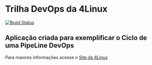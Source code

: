 # Trilha DevOps da 4Linux

<!-- Altere a Flag abaixo com sua URL do Travis -->
[![Build Status](https://travis-ci.org/sua_conta/simple-unittest.svg?branch=master)](https://travis-ci.org/sua_conta/simple-unittest)

## Aplicação criada para exemplificar o Ciclo de uma PipeLine DevOps


Para maiores informações acesse o [Site da 4Linux](https://www.4linux.com.br/cursos/devops)
